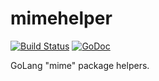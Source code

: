 # mimehelper
[![Build Status](https://travis-ci.org/apaxa-io/mimehelper.svg?branch=master)](https://travis-ci.org/apaxa-io/mimehelper) [![GoDoc](https://godoc.org/github.com/apaxa-io/mimehelper?status.svg)](https://godoc.org/github.com/apaxa-io/mimehelper)

<!--[![Coverage Status](https://coveralls.io/repos/github/apaxa-io/mimehelper/badge.svg?branch=master)](https://coveralls.io/github/apaxa-io/mimehelper?branch=master)-->

GoLang "mime" package helpers.
